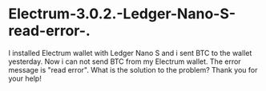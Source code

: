 # Electrum-3.0.2.-Ledger-Nano-S-read-error-.
I installed Electrum wallet with Ledger Nano S and i sent BTC to the wallet yesterday. Now i can not send BTC from my Electrum wallet. The error message is "read error". What is the solution to the problem? Thank you for your help!
